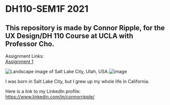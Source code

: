 # DH110-SEM1F 2021
## This repository is made by Connor Ripple, for the UX Design/DH 110 Course at UCLA with Professor Cho.

Assignment Links: </br>
<a href="https://github.com/cjripple/DH110-SEM1F/tree/main/assignment01" target="_blank"> Assignment 1 </a>

![Landscape image of Salt Lake City, Utah, USA.](url)![image](https://cdn.britannica.com/69/95669-050-3ECCFE19/Salt-Lake-City-Utah.jpg)

I was born in Salt Lake City, but I grew up my whole life in California. 

Here is a link to my LinkedIn profile: https://www.linkedin.com/in/connorripple/
